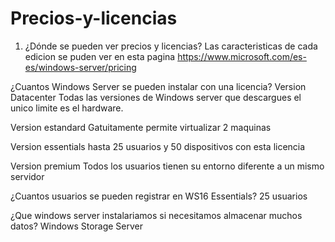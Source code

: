 # Precios-y-licencias
1. ¿Dónde se pueden ver precios y licencias?
Las caracteristicas de cada edicion se puden ver en esta pagina https://www.microsoft.com/es-es/windows-server/pricing  

¿Cuantos Windows Server se pueden instalar con una licencia?
Version Datacenter Todas las versiones de Windows server que descargues el unico limite es el hardware.

Version estandard Gatuitamente permite virtualizar 2 maquinas

Version essentials hasta 25 usuarios y 50 dispositivos con esta licencia

Version premium Todos los usuarios tienen su entorno diferente a un mismo servidor 
 

¿Cuantos usuarios se pueden registrar en WS16 Essentials?
25 usuarios

¿Que windows server instalariamos si necesitamos almacenar muchos datos?
Windows Storage Server

